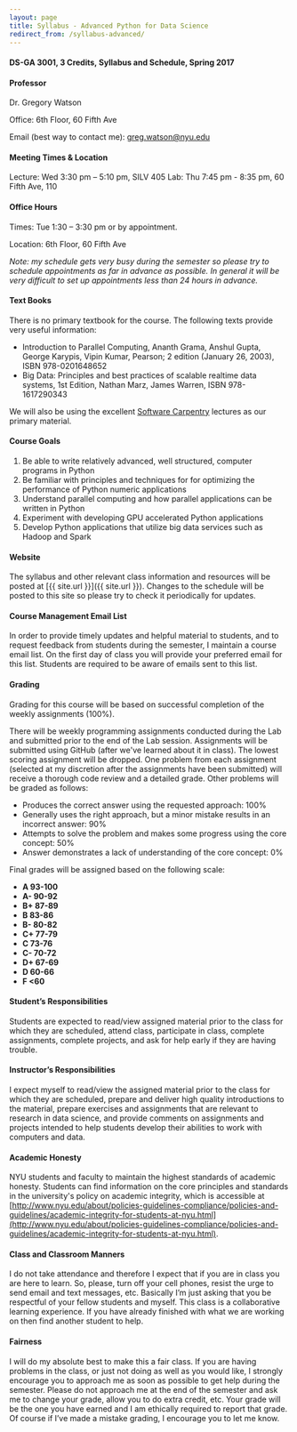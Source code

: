 ```yaml
---
layout: page
title: Syllabus - Advanced Python for Data Science
redirect_from: /syllabus-advanced/
---
```


#### DS-GA 3001, 3 Credits, Syllabus and Schedule, Spring 2017

#### Professor

Dr. Gregory Watson

Office: 6th Floor, 60 Fifth Ave

Email (best way to contact me):
[greg.watson@nyu.edu](mailto:greg.watson@nyu.edu)


#### Meeting Times & Location

Lecture: Wed 3:30 pm – 5:10 pm, SILV 405
Lab: Thu 7:45 pm - 8:35 pm, 60 Fifth Ave, 110

#### Office Hours

Times: Tue 1:30 – 3:30 pm or by appointment.

Location: 6th Floor, 60 Fifth Ave

*Note: my schedule gets very busy during the semester so please try to
schedule appointments as far in advance as possible. In general it will
be very difficult to set up appointments less than 24 hours in advance.*


#### Text Books

There is no primary textbook for the course. The following texts provide very useful information:

* Introduction to Parallel Computing, Ananth Grama, Anshul Gupta, George Karypis, Vipin Kumar, Pearson; 2 edition (January 26, 2003), ISBN 978-0201648652
* Big Data: Principles and best practices of scalable realtime data systems, 1st Edition, Nathan Marz, James Warren, ISBN 978-1617290343

We will also be using the
excellent [Software Carpentry](http://software-carpentry.org) lectures
as our primary material.

#### Course Goals

1.  Be able to write relatively advanced, well structured, computer
    programs in Python
2.  Be familiar with principles and techniques for for optimizing the performance of Python numeric applications
3.  Understand parallel computing and how parallel applications can be written in Python
4.  Experiment with developing GPU accelerated Python applications
5.  Develop Python applications that utilize big data services such as Hadoop and Spark
    
#### Website

The syllabus and other relevant class information and resources will be posted
at [{{ site.url }}]({{ site.url }}).
Changes to the schedule will be posted to this site so please try to check it
periodically for updates.


#### Course Management Email List

In order to provide timely updates and helpful material to students, and
to request feedback from students during the semester, I maintain a
course email list. On the first day of class you will provide your
preferred email for this list. Students are required to be aware of
emails sent to this list.


#### Grading

Grading for this course will be based on successful completion of the weekly
assignments (100%).

There will be weekly programming assignments conducted during the Lab and submitted
prior to the end of the Lab session. Assignments will be submitted using GitHub
(after we've learned about it in class). The lowest scoring assignment will be
dropped. One problem from each assignment (selected at my discretion after the
assignments have been submitted) will receive a thorough code review and a
detailed grade. Other problems will be graded as follows:

*   Produces the correct answer using the requested approach: 100%
*   Generally uses the right approach, but a minor mistake results in an
    incorrect answer: 90%
*   Attempts to solve the problem and makes some progress using the core
    concept: 50%
*   Answer demonstrates a lack of understanding of the core concept: 0%

Final grades will be assigned based on the following scale:

-   **A 93-100**
-   **A- 90-92**
-   **B+ 87-89**
-   **B 83-86**
-   **B- 80-82**
-   **C+ 77-79**
-   **C 73-76**
-   **C- 70-72**
-   **D+ 67-69**
-   **D 60-66**
-   **F <60**


#### Student’s Responsibilities

Students are expected to read/view assigned material prior to the class for
which they are scheduled, attend class, participate in class, complete
assignments, complete projects, and ask for help early if they are having
trouble.


#### Instructor’s Responsibilities

I expect myself to read/view the assigned material prior to the class for which
they are scheduled, prepare and deliver high quality introductions to the
material, prepare exercises and assignments that are relevant to research in
data science, and provide comments on assignments and projects intended to help
students develop their abilities to work with computers and data.


#### Academic Honesty

NYU students and faculty to maintain the
highest standards of academic honesty. Students can find information on
the core principles and standards in the university's policy on academic integrity,
which is accessible at
[http://www.nyu.edu/about/policies-guidelines-compliance/policies-and-guidelines/academic-integrity-for-students-at-nyu.html](http://www.nyu.edu/about/policies-guidelines-compliance/policies-and-guidelines/academic-integrity-for-students-at-nyu.html).


#### Class and Classroom Manners

I do not take attendance and therefore I expect that if you are in class
you are here to learn. So, please, turn off your cell phones, resist the
urge to send email and text messages, etc. Basically I’m just asking
that you be respectful of your fellow students and myself. This class is
a collaborative learning experience. If you have already finished with
what we are working on then find another student to help.


#### Fairness

I will do my absolute best to make this a fair class. If you are having
problems in the class, or just not doing as well as you would like, I
strongly encourage you to approach me as soon as possible to get help
during the semester. Please do not approach me at the end of the
semester and ask me to change your grade, allow you to do extra credit,
etc. Your grade will be the one you have earned and I am ethically
required to report that grade. Of course if I’ve made a mistake grading,
I encourage you to let me know.
